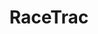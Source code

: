 ---
title: "RaceTrac"
url: /baton-rouge/racetrac-south-sherwood-forest-boulevard/
shop: Lebensmittel
---
